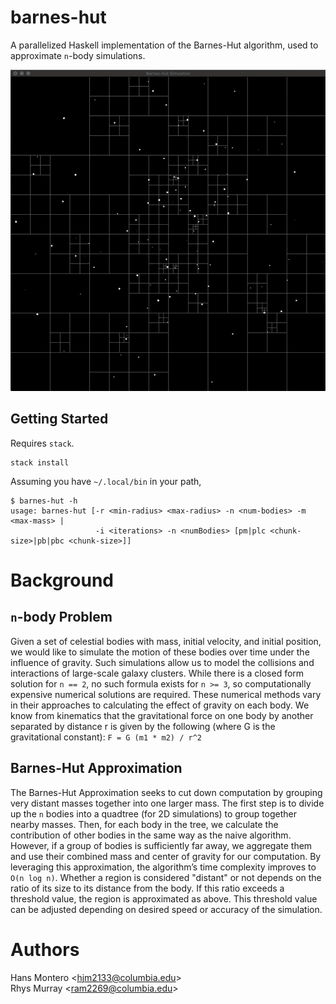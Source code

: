 barnes-hut
==========
A parallelized Haskell implementation of the Barnes-Hut algorithm, used to
approximate `n`-body simulations.

![demo](barnes-hut-demo.gif)

Getting Started
---------------
Requires `stack`.

```
stack install
```

Assuming you have `~/.local/bin` in your path,
```
$ barnes-hut -h
usage: barnes-hut [-r <min-radius> <max-radius> -n <num-bodies> -m <max-mass> |
                   -i <iterations> -n <numBodies> [pm|plc <chunk-size>|pb|pbc <chunk-size>]]
```

Background
==========
`n`-body Problem
---------------- 
Given a set of celestial bodies with mass, initial velocity,
and initial position, we would like to simulate the motion of these bodies over
time under the influence of gravity. Such simulations allow us to model the
collisions and interactions of large-scale galaxy clusters. While there is a
closed form solution for `n == 2`, no such formula exists for `n >= 3`, so
computationally expensive numerical solutions are required. These numerical
methods vary in their approaches to calculating the effect of gravity on each
body. We know from kinematics that the gravitational force on one body by
another separated by distance r is given by the following (where G is the
gravitational constant): `F = G (m1 * m2) / r^2`

Barnes-Hut Approximation
------------------------
The Barnes-Hut Approximation seeks to cut down computation by grouping very
distant masses together into one larger mass. The first step is to divide up the
`n` bodies into a quadtree (for 2D simulations) to group together nearby masses.
Then, for each body in the tree, we calculate the contribution of other bodies
in the same way as the naive algorithm. However, if a group of bodies is
sufficiently far away, we aggregate them and use their combined mass and center
of gravity for our computation. By leveraging this approximation, the
algorithm’s time complexity improves to `O(n log n)`. Whether a region is
considered "distant" or not depends on the ratio of its size to its distance
from the body. If this ratio exceeds a threshold value, the region is
approximated as above. This threshold value can be adjusted depending on desired
speed or accuracy of the simulation.

Authors
=======
Hans Montero \<hjm2133@columbia.edu\>  
Rhys Murray \<ram2269@columbia.edu\>
